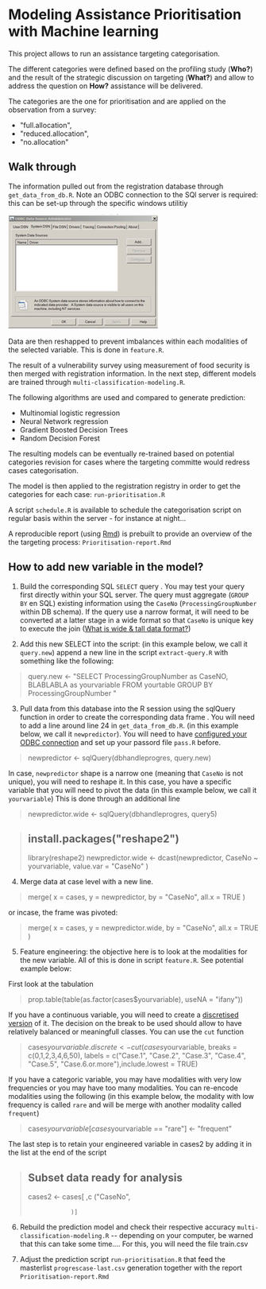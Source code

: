 # Modeling Assistance Prioritisation with Machine learning

This project allows to run an assistance targeting categorisation.

The different categories were defined based on the profiling study (**Who?**) and the result of the strategic discussion on targeting (**What?**) and allow to address the question on **How?** assistance will be delivered.

The categories are the one for prioritisation and are applied on the observation from a survey: 
 * "full.allocation",
 * "reduced.allocation",
 * "no.allocation"

## Walk through

The information pulled out from the registration database through `get_data_from_db.R`. Note an ODBC connection to the SQl server is required: this can be set-up through the specific windows utilitiy

![](odbc.jpg)

Data are then reshapped to prevent imbalances within each modalities of the selected variable. This is done in `feature.R`.

The result of a vulnerability survey using measurement of food security is then merged with registration information. In the next step, different models are trained through  `multi-classification-modeling.R`.

The following algorithms are used and compared to generate prediction: 

 * Multinomial logistic regression 
 * Neural Network regression 
 * Gradient Boosted Decision Trees
 * Random Decision Forest
 
The resulting models can be eventually re-trained based on potential categories revision for cases where the targeting committe  would redress cases categorisation.

The model is then applied to the registration registry in order to get the categories for each case: `run-prioritisation.R`

A script `schedule.R` is available to schedule the categorisation script on regular basis within the server - for instance at night...

A reproducible report (using [Rmd](https://www.rstudio.com/wp-content/uploads/2016/03/rmarkdown-cheatsheet-2.0.pdf)) is prebuilt to provide an overview of the the targeting process: `Prioritisation-report.Rmd`

## How to add new variable in the model? 

1. Build the corresponding SQL `SELECT` query . You may test your query first directly within your SQL server. The query must aggregate (`GROUP BY` en SQL) existing information using the `CaseNo` (`ProcessingGroupNumber` within DB schema). If the query use a narrow format, it will need to be converted at a latter stage in a wide format so that `CaseNo` is unique key to execute the join ([What is wide & tall data format?](https://en.wikipedia.org/wiki/Wide_and_narrow_data))

2. Add this new SELECT into the script:  (in this example below, we call it `query.new`) append a new line in the script `extract-query.R`  with something like the following:

> query.new <- "SELECT ProcessingGroupNumber as CaseNO,
>                      BLABLABLA as yourvariable 
>               FROM yourtable 
>               GROUP BY ProcessingGroupNumber "

3. Pull data from this database into the R session using the sqlQuery function in order to create the corresponding data frame . You will need to add a line around line 24 in `get_data_from_db.R`. (in this example below, we call it `newpredictor`). You will need to have [configured your ODBC connection](https://www.techwalla.com/articles/how-to-create-and-setup-an-odbc-database-connection) and set up your passord file `pass.R` before. 

> newpredictor <- sqlQuery(dbhandleprogres, query.new)

In case, `newpredictor` shape is a narrow one (meaning that `CaseNo`  is not unique), you will need to reshape it. In this case, you have a specific variable that you will need to pivot the data (in this example below, we call it `yourvariable`) This is done through an additional line

> newpredictor.wide <- sqlQuery(dbhandleprogres, query5)

> ## install.packages("reshape2")
> library(reshape2)
> newpredictor.wide <- dcast(newpredictor, CaseNo ~  yourvariable, value.var = "CaseNo" )


4. Merge data at case level with a new line. 

> merge( x = cases, y = newpredictor, by = "CaseNo", all.x = TRUE )

or incase, the frame was pivoted: 
> merge( x = cases, y = newpredictor.wide, by = "CaseNo", all.x = TRUE )

5. Feature engineering: the objective here is to look at the modalities for the new variable. All of this is done in script  `feature.R`. See potential example below:
 
 First look at the tabulation

> prop.table(table(as.factor(cases$yourvariable), useNA = "ifany"))

  If you have a continuous variable, you will need to create a [discretised version](https://en.wikipedia.org/wiki/Discretization) of it. The decision on the break to be used should allow to have relatively balanced or meaningfull classes. You can use the `cut` function
  
> cases$yourvariable.discrete <- cut(cases$yourvariable,
>                                   breaks = c(0,1,2,3,4,6,50),
>                                   labels = c("Case.1", "Case.2", "Case.3", "Case.4",
                                      "Case.5", "Case.6.or.more"),include.lowest = TRUE)  

 If you have a categoric variable, you may have modalities with very low frequencies or you may have too many modalities. You can re-encode modalities using the following (in this example below, the modality with low frequency is called `rare` and will be merge with another modality called `frequent`) 
 
>  cases$yourvariable[cases$yourvariable == "rare"] <- "frequent"

The last step is to retain your engineered variable in cases2 by adding it in the list at the end of the script

> ## Subset data ready for analysis
> cases2 <- cases[ ,c ("CaseNo",
>
>                 )]

6. Rebuild the prediction model and check their respective accuracy `multi-classification-modeling.R` -- depending on your computer, be warned that this can take some time.... For this, you will need the file train.csv

7. Adjust the prediction script `run-prioritisation.R` that feed the masterlist `progrescase-last.csv` generation together with the report `Prioritisation-report.Rmd`
